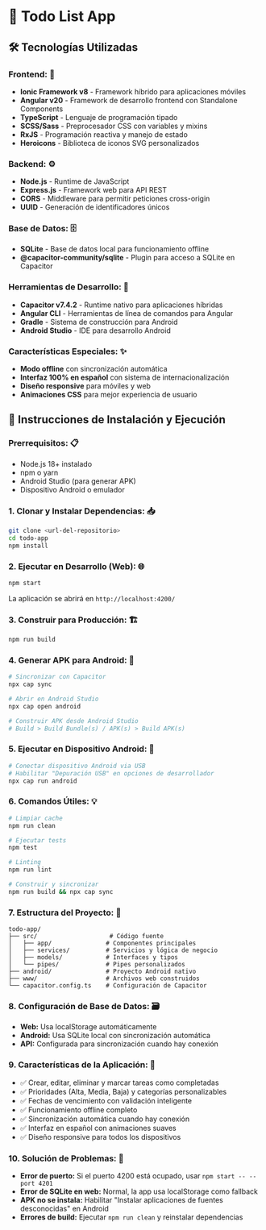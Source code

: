 # 📱 Todo List App

## 🛠️ **Tecnologías Utilizadas**

### **Frontend:** 🎨

- **Ionic Framework v8** - Framework híbrido para aplicaciones móviles
- **Angular v20** - Framework de desarrollo frontend con Standalone Components
- **TypeScript** - Lenguaje de programación tipado
- **SCSS/Sass** - Preprocesador CSS con variables y mixins
- **RxJS** - Programación reactiva y manejo de estado
- **Heroicons** - Biblioteca de iconos SVG personalizados

### **Backend:** ⚙️

- **Node.js** - Runtime de JavaScript
- **Express.js** - Framework web para API REST
- **CORS** - Middleware para permitir peticiones cross-origin
- **UUID** - Generación de identificadores únicos

### **Base de Datos:** 🗄️

- **SQLite** - Base de datos local para funcionamiento offline
- **@capacitor-community/sqlite** - Plugin para acceso a SQLite en Capacitor

### **Herramientas de Desarrollo:** 🔧

- **Capacitor v7.4.2** - Runtime nativo para aplicaciones híbridas
- **Angular CLI** - Herramientas de línea de comandos para Angular
- **Gradle** - Sistema de construcción para Android
- **Android Studio** - IDE para desarrollo Android

### **Características Especiales:** ✨

- **Modo offline** con sincronización automática
- **Interfaz 100% en español** con sistema de internacionalización
- **Diseño responsive** para móviles y web
- **Animaciones CSS** para mejor experiencia de usuario

## 🚀 **Instrucciones de Instalación y Ejecución**

### **Prerrequisitos:** 📋

- Node.js 18+ instalado
- npm o yarn
- Android Studio (para generar APK)
- Dispositivo Android o emulador

### **1. Clonar y Instalar Dependencias:** 📥

```bash
git clone <url-del-repositorio>
cd todo-app
npm install
```

### **2. Ejecutar en Desarrollo (Web):** 🌐

```bash
npm start
```

La aplicación se abrirá en `http://localhost:4200/`

### **3. Construir para Producción:** 🏗️

```bash
npm run build
```

### **4. Generar APK para Android:** 📱

```bash
# Sincronizar con Capacitor
npx cap sync

# Abrir en Android Studio
npx cap open android

# Construir APK desde Android Studio
# Build > Build Bundle(s) / APK(s) > Build APK(s)
```

### **5. Ejecutar en Dispositivo Android:** 📲

```bash
# Conectar dispositivo Android via USB
# Habilitar "Depuración USB" en opciones de desarrollador
npx cap run android
```

### **6. Comandos Útiles:** 💡

```bash
# Limpiar cache
npm run clean

# Ejecutar tests
npm test

# Linting
npm run lint

# Construir y sincronizar
npm run build && npx cap sync
```

### **7. Estructura del Proyecto:** 📁

```
todo-app/
├── src/                    # Código fuente
│   ├── app/               # Componentes principales
│   ├── services/          # Servicios y lógica de negocio
│   ├── models/            # Interfaces y tipos
│   └── pipes/             # Pipes personalizados
├── android/               # Proyecto Android nativo
├── www/                   # Archivos web construidos
└── capacitor.config.ts    # Configuración de Capacitor
```

### **8. Configuración de Base de Datos:** 🗃️

- **Web:** Usa localStorage automáticamente
- **Android:** Usa SQLite local con sincronización automática
- **API:** Configurada para sincronización cuando hay conexión

### **9. Características de la Aplicación:** 🎯

- ✅ Crear, editar, eliminar y marcar tareas como completadas
- ✅ Prioridades (Alta, Media, Baja) y categorías personalizables
- ✅ Fechas de vencimiento con validación inteligente
- ✅ Funcionamiento offline completo
- ✅ Sincronización automática cuando hay conexión
- ✅ Interfaz en español con animaciones suaves
- ✅ Diseño responsive para todos los dispositivos

### **10. Solución de Problemas:** 🔧

- **Error de puerto:** Si el puerto 4200 está ocupado, usar `npm start -- --port 4201`
- **Error de SQLite en web:** Normal, la app usa localStorage como fallback
- **APK no se instala:** Habilitar "Instalar aplicaciones de fuentes desconocidas" en Android
- **Errores de build:** Ejecutar `npm run clean` y reinstalar dependencias
